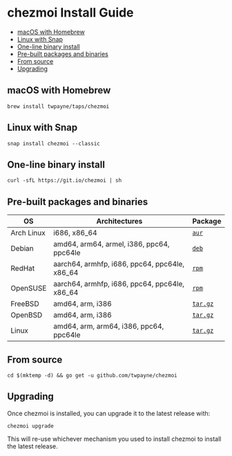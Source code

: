 # chezmoi Install Guide

* [macOS with Homebrew](#macos-with-homebrew)
* [Linux with Snap](#linux-with-snap)
* [One-line binary install](#one-line-binary-install)
* [Pre-built packages and binaries](#pre-built-packages-and-binaries)
* [From source](#from-source)
* [Upgrading](#upgrading)

## macOS with Homebrew

    brew install twpayne/taps/chezmoi

## Linux with Snap

    snap install chezmoi --classic

## One-line binary install

    curl -sfL https://git.io/chezmoi | sh

## Pre-built packages and binaries

| OS         | Architectures                                 | Package                                                        |
| ---------- | --------------------------------------------- | -------------------------------------------------------------- |
| Arch Linux | i686, x86_64                                  | [`aur`](https://aur.archlinux.org/packages/chezmoi)            |
| Debian     | amd64, arm64, armel, i386, ppc64, ppc64le     | [`deb`](https://github.com/twpayne/chezmoi/releases/latest)    |
| RedHat     | aarch64, armhfp, i686, ppc64, ppc64le, x86_64 | [`rpm`](https://github.com/twpayne/chezmoi/releases/latest)    |
| OpenSUSE   | aarch64, armhfp, i686, ppc64, ppc64le, x86_64 | [`rpm`](https://github.com/twpayne/chezmoi/releases/latest)    |
| FreeBSD    | amd64, arm, i386                              | [`tar.gz`](https://github.com/twpayne/chezmoi/releases/latest) |
| OpenBSD    | amd64, arm, i386                              | [`tar.gz`](https://github.com/twpayne/chezmoi/releases/latest) |
| Linux      | amd64, arm, arm64, i386, ppc64, ppc64le       | [`tar.gz`](https://github.com/twpayne/chezmoi/releases/latest) |

## From source

    cd $(mktemp -d) && go get -u github.com/twpayne/chezmoi

## Upgrading

Once chezmoi is installed, you can upgrade it to the latest release with:

    chezmoi upgrade

This will re-use whichever mechanism you used to install chezmoi to install the
latest release.